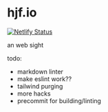 # hjf.io

[![Netlify Status](https://api.netlify.com/api/v1/badges/d8fb5951-4d2e-4643-addd-6f830f5d21f7/deploy-status)](https://app.netlify.com/sites/hjf-beta/deploys)

an web sight

todo:

* markdown linter
* make eslint work??
* tailwind purging
* more hacks
* precommit for building/linting
